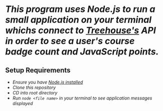 # _This program uses Node.js to run a small application on your terminal whichs connect to [Treehouse's](https://teamtreehouse.com/) API in order to see a user's course badge count and JavaScript points._ 

## Setup Requirements

* _Ensure you have [Node.js installed](https://nodejs.org/en/download/)_
* _Clone this repository_
* _CD into root directory_
* _Run `node <file name>` in your terminal to see application messages displayed_